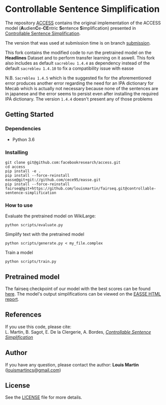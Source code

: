 # Controllable Sentence Simplification

The repository [ACCESS](https://github.com/facebookresearch/access) contains the original implementation of the ACCESS model (**A**udien**C**e-**CE**ntric **S**entence **S**implification)  presented in [Controllable Sentence Simplification](https://arxiv.org/abs/1910.02677).

The version that was used at submission time is on branch [submission](https://github.com/facebookresearch/access/tree/submission).

This fork contains the modified code to run the pretrained model on the **Headlines** Dataset and to perform transfer learning on it aswell.
This fork also includes as default `sacrebleu 1.4.4` as dependency instead of the default `sacrebleu 1.4.10` to fix a compatibility issue with easse

N.B. `Sacrebleu 1.4.5` which is the suggested fix for the aforementioned error produces another error regarding the need for an IPA dictionary for Mecab which is actually not necessary because none of the sentences are in japanese and the error seems to persist even after installing the required IPA dictionary.
The version `1.4.4` doesn't present any of those problems

## Getting Started

### Dependencies

* Python 3.6

### Installing

```
git clone git@github.com:facebookresearch/access.git
cd access
pip install -e .
pip install --force-reinstall easse@git+git://github.com/cece95/easse.git
pip install --force-reinstall fairseq@git+https://github.com/louismartin/fairseq.git@controllable-sentence-simplification
```

### How to use

Evaluate the pretrained model on WikiLarge:
```
python scripts/evaluate.py
```

Simplify text with the pretrained model
```
python scripts/generate.py < my_file.complex
```

Train a model
```
python scripts/train.py
```

## Pretrained model

The fairseq checkpoint of our model with the best scores can be found [here](http://dl.fbaipublicfiles.com/access/best_model.tar.gz).
The model's output simplifications can be viewed on the [EASSE HTML report](http://htmlpreview.github.io/?https://github.com/facebookresearch/access/blob/master/system_output/easse_report.html).

## References

If you use this code, please cite:  
L. Martin, B. Sagot, E. De la Clergerie, A. Bordes, [*Controllable Sentence Simplification*](https://arxiv.org/abs/1910.02677)

## Author

If you have any question, please contact the author:
**Louis Martin** ([louismartincs@gmail.com](mailto:louismartincs@gmail.com))

## License

See the [LICENSE](LICENSE) file for more details.
